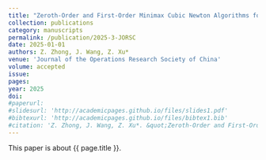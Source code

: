 ```yaml
---
title: "Zeroth-Order and First-Order Minimax Cubic Newton Algorithms for Nonconvex-Strongly Concave Minimax Problems"
collection: publications
category: manuscripts
permalink: /publication/2025-3-JORSC
date: 2025-01-01
authors: Z. Zhong, J. Wang, Z. Xu*
venue: 'Journal of the Operations Research Society of China'
volume: accepted
issue:
pages:
year: 2025
doi:
#paperurl:
#slidesurl: 'http://academicpages.github.io/files/slides1.pdf'
#bibtexurl: 'http://academicpages.github.io/files/bibtex1.bib'
#citation: 'Z. Zhong, J. Wang, Z. Xu*. &quot;Zeroth-Order and First-Order Minimax Cubic Newton Algorithms for Nonconvex-Strongly Concave Minimax Problems.&quot; <i>Journal of the Operations Research Society of China</i>. accepted, 2025.'
---
```

This paper is about {{ page.title }}.
